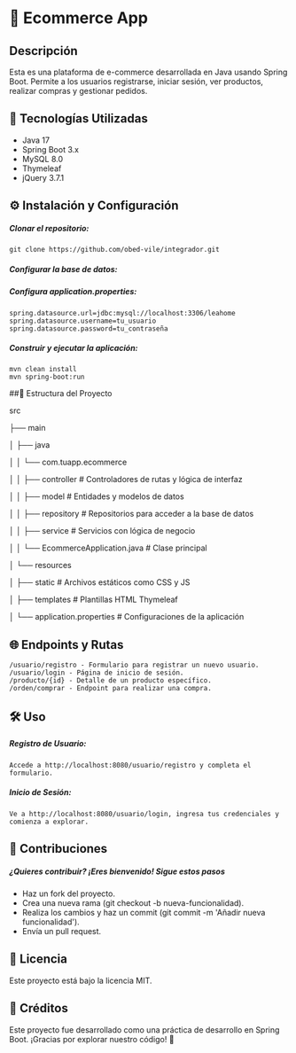 <h1>🛒 Ecommerce App</h1>
<h2>Descripción</h2>
Esta es una plataforma de e-commerce desarrollada en Java usando Spring Boot. Permite a los usuarios registrarse, iniciar sesión, ver productos, realizar compras y gestionar pedidos.

## 🚀 Tecnologías Utilizadas

- Java 17
- Spring Boot 3.x
- MySQL 8.0
- Thymeleaf
- jQuery 3.7.1

## ⚙️ Instalación y Configuración

##### Clonar el repositorio:
~~~
git clone https://github.com/obed-vile/integrador.git
~~~
##### Configurar la base de datos:

##### Configura application.properties:
~~~
spring.datasource.url=jdbc:mysql://localhost:3306/leahome
spring.datasource.username=tu_usuario
spring.datasource.password=tu_contraseña
~~~


##### Construir y ejecutar la aplicación:
~~~
mvn clean install
mvn spring-boot:run
~~~

##📂 Estructura del Proyecto

src

├── main

│   ├── java

│   │   └── com.tuapp.ecommerce

│   │       ├── controller       # Controladores de rutas y lógica de interfaz

│   │       ├── model            # Entidades y modelos de datos

│   │       ├── repository       # Repositorios para acceder a la base de datos

│   │       ├── service          # Servicios con lógica de negocio

│   │       └── EcommerceApplication.java   # Clase principal

│   └── resources

│       ├── static               # Archivos estáticos como CSS y JS

│       ├── templates            # Plantillas HTML Thymeleaf

│       └── application.properties # Configuraciones de la aplicación



## 🌐 Endpoints y Rutas
~~~
/usuario/registro - Formulario para registrar un nuevo usuario.
/usuario/login - Página de inicio de sesión.
/producto/{id} - Detalle de un producto específico.
/orden/comprar - Endpoint para realizar una compra.
~~~
## 🛠️ Uso
##### Registro de Usuario:
~~~
Accede a http://localhost:8080/usuario/registro y completa el formulario.
~~~
##### Inicio de Sesión:
~~~
Ve a http://localhost:8080/usuario/login, ingresa tus credenciales y comienza a explorar.
~~~
## 🤝 Contribuciones
##### ¿Quieres contribuir? ¡Eres bienvenido! Sigue estos pasos

- Haz un fork del proyecto.
- Crea una nueva rama (git checkout -b nueva-funcionalidad).
- Realiza los cambios y haz un commit (git commit -m 'Añadir nueva funcionalidad').
- Envía un pull request.

## 📄 Licencia
Este proyecto está bajo la licencia MIT.

## 🎉 Créditos
Este proyecto fue desarrollado como una práctica de desarrollo en Spring Boot. ¡Gracias por explorar nuestro código! 🙌
